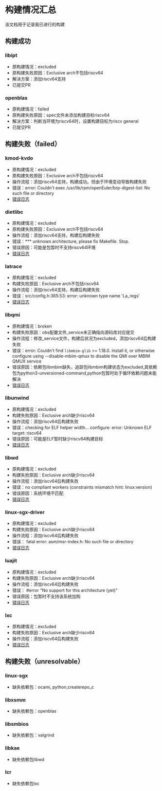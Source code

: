 # 构建情况汇总

该文档用于记录我已进行的构建

## 构建成功
### libipt
- 原构建情况：excluded
- 原构建失败原因：Exclusive arch不包括riscv64
- 解决方案：添加riscv64支持
- 已提交PR

### openblas
- 原构建情况：failed
- 原构建失败原因：spec文件未添加构建目标riscv64
- 解决方案：判断当环境为riscv64时，设置构建目标为riscv general
- 已提交PR

## 构建失败（failed）
### kmod-kvdo
- 原构建情况：excluded
- 原构建失败原因：Exclusive arch不包括riscv64
- 操作流程：添加riscv64支持，构建成功。但由于环境变动导致构建失败
- 错误：error: Couldn't exec /usr/lib/rpm/openEuler/brp-digest-list: No such file or directory
- [错误日志](https://build.openeuler.org/package/live_build_log/home:ChengZou:branches:openEuler:Mainline:RISC-V/kmod-kvdo/standard_riscv64/riscv64)

### dietlibc
- 原构建情况：excluded
- 原构建失败原因：Exclusive arch不包括riscv64
- 操作流程：添加riscv64支持，构建后构建失败
- 错误：*** unknown architecture, please fix Makefile.  Stop.
- 错误原因：可能是包暂时不支持riscv64环境
- [错误日志](https://build.openeuler.org/package/live_build_log/home:ChengZou:branches:openEuler:Mainline:RISC-V/dietlibc/standard_riscv64/riscv64)

### latrace
- 原构建情况：excluded
- 构建失败原因：Exclusive arch不包括riscv64
- 操作流程：添加riscv64支持，构建后构建失败
- 错误：src/config.h:365:53: error: unknown type name 'La_regs'
- [错误日志](https://build.openeuler.org/package/live_build_log/home:ChengZou:branches:openEuler:Mainline:RISC-V/latrace/standard_riscv64/riscv64)

### libqmi
- 原构建情况：broken
- 构建失败原因：obs配置文件_service未正确指向源码库对应提交
- 操作流程：修改_service文件，构建后状况为excluded，添加riscv64后构建失败
- 错误：error: Couldn't find `libmbim-glib` >= 1.18.0. Install it, or otherwise configure using --disable-mbim-qmux to disable the QMI over MBIM QMUX service
- 错误原因：依赖包libmbim缺失，追踪包libmbim构建状态为excluded,其依赖包为python3-unversioned-command,python包暂时处于循环依赖问题未能解决
- [错误日志](https://build.openeuler.org/package/live_build_log/home:ChengZou:branches:openEuler:Mainline:RISC-V/libqmi/standard_riscv64/riscv64)

### libunwind
- 原构建情况：excluded
- 构建失败原因：Exclusive arch缺少riscv64
- 操作流程：添加riscv64后构建失败
- 错误：checking for ELF helper width... configure: error: Unknown ELF target: riscv64
- 错误原因：可能是ELF暂时缺少riscv64构建目标
- [错误日志](https://build.openeuler.org/package/live_build_log/home:ChengZou:branches:openEuler:Mainline:RISC-V/libunwind/standard_riscv64/riscv64)

### libwd
- 原构建情况：excluded
- 构建失败原因：Exclusive arch缺少riscv64
- 操作流程：添加riscv64后构建失败
- 错误：no compliant workers (constraints mismatch hint: linux:version)
- 错误原因：系统环境不匹配
- [错误日志](https://build.openeuler.org/package/live_build_log/home:ChengZou:branches:openEuler:Mainline:RISC-V/libwd/standard_riscv64/riscv64)

### linux-sgx-driver
- 原构建情况：excluded
- 构建失败原因：Exclusive arch缺少riscv64
- 操作流程：添加riscv64后构建失败
- 错误： fatal error: asm/msr-index.h: No such file or directory
- [错误日志](https://build.openeuler.org/package/live_build_log/home:ChengZou:branches:openEuler:Mainline:RISC-V/linux-sgx-driver/standard_riscv64/riscv64)

### luajit
- 原构建情况：excluded
- 构建失败原因：Exclusive arch缺少riscv64
- 操作流程：添加riscv64后构建失败
- 错误： #error "No support for this architecture (yet)"
- 错误原因：包暂时不支持该系统加购
- [错误日志](https://build.openeuler.org/package/live_build_log/home:ChengZou:branches:openEuler:Mainline:RISC-V/luajit/standard_riscv64/riscv64)

### lxc
- 原构建情况：excluded
- 构建失败原因：Exclusive arch缺少riscv64
- 操作流程：添加riscv64后构建失败
- [错误日志](https://build.openeuler.org/package/live_build_log/home:ChengZou:branches:openEuler:Mainline:RISC-V/lxc/standard_riscv64/riscv64)

## 构建失败（unresolvable）
### linux-sgx
- 缺失依赖包：ocami, python,createrepo_c

### libxsmm
- 缺失依赖包：openblas

### libsmbios
- 缺失依赖包：valgrind

### libkae
- 缺失依赖包libwd

### lcr
- 缺失依赖包lxc
